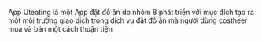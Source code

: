 App Uteating là một App đặt đồ ăn do nhóm 8 phát triển với mục đích tạo ra một môi trường giao dịch trong dịch vụ đặt đồ ăn mà người dùng costheer mua và bán một cách thuận tiện
